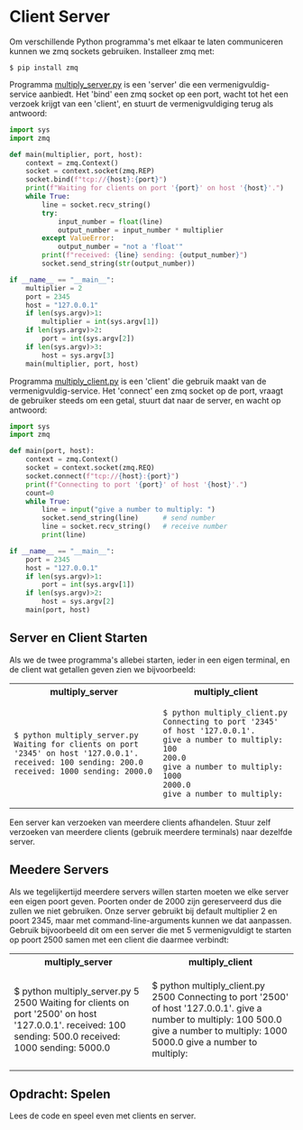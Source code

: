# Client Server

Om verschillende Python programma's met elkaar te laten communiceren
kunnen we zmq sockets gebruiken. Installeer zmq met:

~~~console
$ pip install zmq
~~~

Programma [multiply_server.py](multiply_server.py) is een 'server' die
een vermenigvuldig-service aanbiedt. Het 'bind' een zmq socket op een
port, wacht tot het een verzoek krijgt van een 'client', en
stuurt de vermenigvuldiging terug als antwoord:

~~~python
import sys
import zmq

def main(multiplier, port, host):
    context = zmq.Context()
    socket = context.socket(zmq.REP)
    socket.bind(f"tcp://{host}:{port}")
    print(f"Waiting for clients on port '{port}' on host '{host}'.")
    while True:
        line = socket.recv_string()
        try:
            input_number = float(line)
            output_number = input_number * multiplier
        except ValueError:
            output_number = "not a 'float'"
        print(f"received: {line} sending: {output_number}")
        socket.send_string(str(output_number))

if __name__ == "__main__":
    multiplier = 2
    port = 2345
    host = "127.0.0.1"
    if len(sys.argv)>1:
        multiplier = int(sys.argv[1])
    if len(sys.argv)>2:
        port = int(sys.argv[2])
    if len(sys.argv)>3:
        host = sys.argv[3]
    main(multiplier, port, host)
~~~

Programma [multiply_client.py](multiply_client.py) is een 'client' die
gebruik maakt van de vermenigvuldig-service. Het 'connect' een zmq
socket op de port, vraagt de gebruiker steeds om een getal, stuurt dat
naar de server, en wacht op antwoord:

~~~python
import sys
import zmq

def main(port, host):
    context = zmq.Context()
    socket = context.socket(zmq.REQ)
    socket.connect(f"tcp://{host}:{port}")
    print(f"Connecting to port '{port}' of host '{host}'.")
    count=0
    while True:
        line = input("give a number to multiply: ")
        socket.send_string(line)      # send number
        line = socket.recv_string()   # receive number
        print(line)

if __name__ == "__main__":
    port = 2345
    host = "127.0.0.1"
    if len(sys.argv)>1:
        port = int(sys.argv[1])
    if len(sys.argv)>2:
        host = sys.argv[2]
    main(port, host)
~~~

## Server en Client Starten

Als we de twee programma's allebei starten, ieder in een eigen
terminal, en de client wat getallen geven zien we bijvoorbeeld:

<table>
<tr>
<th>multiply_server</th>
<th>multiply_client</th>
</tr>
<tr>
<td>
  
~~~console
$ python multiply_server.py 
Waiting for clients on port '2345' on host '127.0.0.1'.
received: 100 sending: 200.0
received: 1000 sending: 2000.0
~~~

</td>
<td>

~~~console
$ python multiply_client.py 
Connecting to port '2345' of host '127.0.0.1'.
give a number to multiply: 100
200.0
give a number to multiply: 1000
2000.0
give a number to multiply:
~~~

</td>
</tr>
</table>

Een server kan verzoeken van meerdere clients afhandelen. Stuur zelf
verzoeken van meerdere clients (gebruik meerdere
terminals) naar dezelfde server.


## Meedere Servers

Als we tegelijkertijd meerdere servers willen starten moeten we elke
server een eigen poort geven. Poorten onder de 2000 zijn gereserveerd
dus die zullen we niet gebruiken. Onze server gebruikt bij default
multiplier 2 en poort 2345, maar met command-line-arguments kunnen we
dat aanpassen. Gebruik bijvoorbeeld dit om een server die met 5
vermenigvuldigt te starten op poort 2500 samen met een client die
daarmee verbindt:

<table>
<tr>
<th>multiply_server</th>
<th>multiply_client</th>
</tr>
<tr>
<td>
  
$ python multiply_server.py 5 2500
Waiting for clients on port '2500' on host '127.0.0.1'.
received: 100 sending: 500.0
received: 1000 sending: 5000.0

</td>
<td>

$ python multiply_client.py 2500
Connecting to port '2500' of host '127.0.0.1'.
give a number to multiply: 100
500.0
give a number to multiply: 1000
5000.0
give a number to multiply:

</td>
</tr>
</table>

## Opdracht: Spelen

Lees de code en speel even met clients en server.
